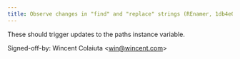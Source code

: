 ```yaml
---
title: Observe changes in "find" and "replace" strings (REnamer, 1db4e0a)
---
```


These should trigger updates to the paths instance variable.

Signed-off-by: Wincent Colaiuta &lt;win@wincent.com&gt;

